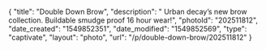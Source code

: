 {
    "title": "Double Down Brow",
    "description": " Urban decay’s new brow collection. Buildable smudge proof 16 hour wear!",
    "photoId": "202511812",
    "date_created": "1549852351",
    "date_modified": "1549852569",
    "type": "captivate",
    "layout": "photo",
    "url": "\/p\/double-down-brow\/202511812"
}